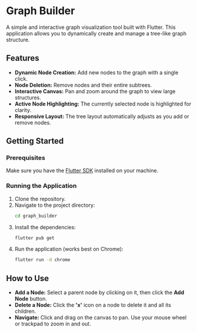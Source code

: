 # Graph Builder

A simple and interactive graph visualization tool built with Flutter. This application allows you to dynamically create and manage a tree-like graph structure.

## Features

- **Dynamic Node Creation:** Add new nodes to the graph with a single click.
- **Node Deletion:** Remove nodes and their entire subtrees.
- **Interactive Canvas:** Pan and zoom around the graph to view large structures.
- **Active Node Highlighting:** The currently selected node is highlighted for clarity.
- **Responsive Layout:** The tree layout automatically adjusts as you add or remove nodes.

## Getting Started

### Prerequisites

Make sure you have the [Flutter SDK](https://docs.flutter.dev/get-started/install) installed on your machine.

### Running the Application

1.  Clone the repository.
2.  Navigate to the project directory:
    ```sh
    cd graph_builder
    ```
3.  Install the dependencies:
    ```sh
    flutter pub get
    ```
4.  Run the application (works best on Chrome):
    ```sh
    flutter run -d chrome
    ```

## How to Use

- **Add a Node:** Select a parent node by clicking on it, then click the **Add Node** button.
- **Delete a Node:** Click the **'x'** icon on a node to delete it and all its children.
- **Navigate:** Click and drag on the canvas to pan. Use your mouse wheel or trackpad to zoom in and out.
